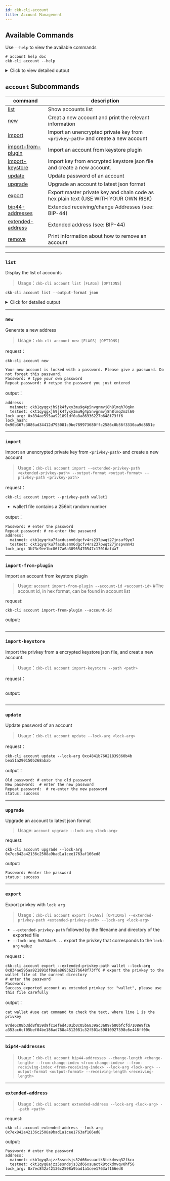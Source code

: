 ```yaml
---
id: ckb-cli-account
title: Account Management
---
```


## Available Commands

Use `--help` to view the available commands

```shell
# account help doc
ckb-cli account --help
```

<details>
<summary>Click to view detailed output</summary>

```
Manage accounts

USAGE:
    ckb-cli account [FLAGS] [OPTIONS] [SUBCOMMAND]

FLAGS:
        --no-color         Do not hightlight(color) output json
        --debug            Display request parameters
        --wait-for-sync    Ensure the index-store sybchronizes completely before command being excuted
    -h, --help             Prints help information
    -V, --version          Prints version information


SUBCOMMANDS:
    list                List all accounts. There are two kinds of account item indicated by `source` field:
                        When `source` is "Local File System" means the account is stored in json keystore file, 
                        the output fields are:
                       * lock_arg: The blake2b160 hash of the public key.
                       * lock_hash: The lock script hash of secp256k1_blake160_sighash_all lock (See [1]).
                       * has_ckb_pubkey_derivation_root_path: The ckb publick key derivation root path (m/44'/309'/0') 
                       is stored so that password is not required to do public key derivation.
                       * address: The Mainnet/Testnet addresses of secp256k1_blake160_sighash_all lock (See [1]).
                        When `source` is "[plugin]: xxx_keysotre_plugin" means the account is stored in 
                        keystore plugin (Ledger plugin like [2]). If the account metadata is imported 
                        by `ckb-cli account import-from-plugin` the output fields are just like "Local File System". 
                        If the account is not imported, the output fields are:
                       * account-id: The account id used to import the account metadata from plugin.
                        [1]: https://github.com/nervosnetwork/ckb-system-scripts/blob/master/c/secp256k1_blake160_sighash_all.c
                        [2]: https://github.com/obsidiansystems/ckb-plugin-ledger

    new                 Create a new account and print related information.
    import              Import an unencrypted private key from `<privkey-path>` and create a new account.
    import-from-plugin  Import an account from keystore plugin
    import-keystore     Import key from encrypted keystore json file and create a new account.
    update              Update password of an account
    upgrade             Upgrade an account to latest json format
    export              Export master private key and chain code as hex plain text (USE WITH YOUR OWN RISK)
    bip44-addresses     Extended receiving/change Addresses (see: BIP-44)
    extended-address    Extended address (see: BIP-44)
    remove              Print information about how to remove an account
    help                Prints this message or the help of the given subcommand(s)
```
</details>

## <code>account</code> Subcommands

|command|description|
|---|---|
|[list](#list)                |Show accounts list|
|[new](#new)                 |Creat a new account and print the relevant information|
|[import](#import)              |Import an unencrypted private key from `<privkey-path>` and create a new account|
|[import-from-plugin](#import-from-plugin)           |Import an account from keystore plugin|
|[import-keystore](#import-keystore)     |Import key from encrypted keystore json file and create a new account.|
|[update](#update)              |Update password of an account|
|[upgrade](#upgrade)                     |Upgrade an account to latest json format|
|[export](#export)              |Export master private key and chain code as hex plain text (USE WITH YOUR OWN RISK)|
|[bip44-addresses](#bip44-addresses)     |Extended receiving/change Addresses (see: BIP-44)|
|[extended-address](#extended-address)    |Extended address (see: BIP-44)|
|[remove](#remove)                       |Print information about how to remove an account|

---

### `list`

Display the list of accounts

> Usage：`ckb-cli account list [FLAGS] [OPTIONS]`

```shell
ckb-cli account list --output-format json
```

<details>
<summary>Click for detailed output</summary>

```json
[
  {
    "#": 0,
    "address": {
      "mainnet": "ckb1qyqw5ps6f323lqhwzdcg0jy74ums73dssqdsmxfwet",
      "testnet": "ckt1qyqw5ps6f323lqhwzdcg0jy74ums73dssqdsxrh34h"
    },
    "lock_arg": "0xea061a4c551f82ee137087c89eaf370f45b0801b",
    "lock_hash": "0x22c596304fa49bd37d21a3eeb94bb572e69e9e18e329c251e42b91289721bf1e"
  },
  {
    "#": 1,
    "address": {
      "mainnet": "ckb1qyqwn2ajzmve7vhmmn0qmq33gvmzacmlr4vs2q3x0w",
      "testnet": "ckt1qyqwn2ajzmve7vhmmn0qmq33gvmzacmlr4vsh90erj"
    },
    "lock_arg": "0xe9abb216d99f32fbdcde0d823143362ee37f1d59",
    "lock_hash": "0xb8b81481d0ce46444d52b9bd23c429111029b0f38349ba9374db1b5be74de1a4"
  },
]
```

</details>

---

### `new`

Generate a new address

> Usage：`ckb-cli account new [FLAGS] [OPTIONS]`

request：
```shell
ckb-cli account new

Your new account is locked with a password. Please give a password. Do not forget this password.
Password: # type your own password
Repeat password: # retype the password you just entered
```

output：
```
address:
  mainnet: ckb1qyqgxjh9jk4fyxy3mu9g4p5nvgnmvj8h8lmqh70qkn
  testnet: ckt1qyqgxjh9jk4fyxy3mu9g4p5nvgnmvj8h8lmq2m3l60
lock_arg: 0x834ae595aa921891df0a8a86936227b648f73ff6
lock_hash: 0x90b367c3086ad34412d795081c9be789973680ffc2586c0b56f3330aa9d8851e
```

---
### `import`

Import an unencrypted private key from `<privkey-path>` and create a new account

> Usage：`ckb-cli account import --extended-privkey-path <extended-privkey-path> --output-format <output-format> --privkey-path <privkey-path>`

request：
```
ckb-cli account import --privkey-path wallet1
```
* wallet1 file contains a 256bit random number

output：
```shell
Password: # enter the password
Repeat password: # re-enter the password
address:
  mainnet: ckb1qyqrku7facdusmm6dgcfv4rs237pwqt27jnsuf9ye7
  testnet: ckt1qyqrku7facdusmm6dgcfv4rs237pwqt27jnspvmm4z
lock_arg: 3b73c9ee1bc86f7a6a30965470547c17016af4a7
```
---
### `import-from-plugin`

Import an account from keystore plugin

> Usage: `account import-from-plugin --account-id <account-id>` 
  #The account id, in hex format, can be found in account list

request:
```shell
ckb-cli account import-from-plugin --account-id 
```

output:
```shell

```
---
### `import-keystore`

Import the privkey from a encrypted keystore json file, and creat a new account.

> Usage：`ckb-cli account import-keystore --path <path>`

request：
```shell

```

output:
```shell

```

---

### `update`

Update password of an account

> Usage：`ckb-cli account update --lock-arg <lock-arg>`

request：
```shell
ckb-cli account update --lock-arg 0xc4841b76021839360b4b
bea51a290150b268abab
```

output：
```shell
Old password: # enter the old password
New password:  # enter the new password
Repeat password:  # re-enter the new password
status: success
```
---

### `upgrade`

Upgrade an account to latest json format

> Usage: `account upgrade --lock-arg <lock-arg>`

request:
```shell
ckb-cli account upgrade --lock-arg 0x7ec842a42136c2508a9bad1a1cee1763af166ed8
```

output:
```shell
Password: #enter the password
status: success
```

---

### `export`

Export privkey with `lock arg`

> Usage：`ckb-cli account export [FLAGS] [OPTIONS] --extended-privkey-path <extended-privkey-path> --lock-arg <lock-arg>`

- `--extended-privkey-path` followed by the filename and directory of the exported file
- `--lock-arg 0x834ae5...` export the privkey that corresponds to the `lock-arg` value

request：
```shell
ckb-cli account export --extended-privkey-path wallet --lock-arg 0x834ae595aa921891df0a8a86936227b648f73ff6 # export the privkey to the wallet file ot the current directory
# enter the password
Password:
Success exported account as extended privkey to: "wallet", please use this file carefully
```

output：
```shell
cat wallet #use cat command to check the text, where line 1 is the privkey

97de6c08b3dd8f859d9fc1efed4301b0c05b6839ac3a097b80bfcfd7108e9fc6
a353ac6cf05bef04be186ad788a4512081c32f501a59810927398c6e448ff00c
```
---

### `bip44-addresses`

> Usage：`ckb-cli account bip44-addresses --change-length <change-length> --from-change-index <from-change-index> --from-receiving-index <from-receiving-index> --lock-arg <lock-arg> --output-format <output-format> --receiving-length <receiving-length>`

---

### `extended-address`

> Usage：` ckb-cli account extended-address --lock-arg <lock-arg> --path <path> `

request:
```shell
ckb-cli account extended-address --lock-arg 0x7ex842a42136c2508a9bad1a1cee1763af166ed8
```

output:
```shell
Password: # enter the password
address:
  mainnet: ckb1qyq8ajzz5ssndsjs32d66xsuactk8tckdmvq32fkcx
  testnet: ckt1qyq8ajzz5ssndsjs32d66xsuactk8tckdmvqv0hf56
lock_arg: 0x7ec842a42136c2508a9bad1a1cee1763af166ed8
```



---